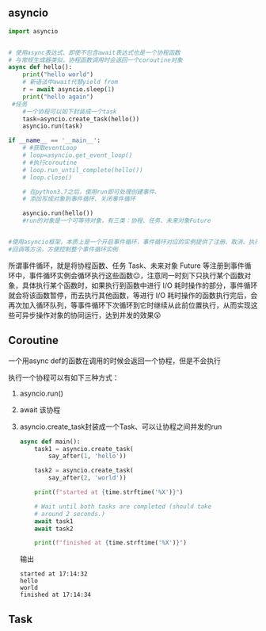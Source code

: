 ## asyncio

```python
import asyncio


# 使用async表达式、即使不包含await表达式也是一个协程函数
# 与常规生成器类似，协程函数调用时会返回一个coroutine对象
async def hello():
    print("hello world")
    # 新语法中await代替yield from
    r = await asyncio.sleep(1)
    print("hello again")
 #任务
    #一个协程可以如下封装成一个task
    task=asyncio.create_task(hello())
    asyncio.run(task)

if __name__ == '__main__':
    # #获取eventLoop
    # loop=asyncio.get_event_loop()
    # #执行coroutine
    # loop.run_until_complete(hello())
    # loop.close()

    # 在python3.7之后，使用run即可处理创建事件、
    # 添加写成对象到事件循环、关闭事件循环

    asyncio.run(hello())
    #run的对象是一个可等待对象，有三类：协程、任务、未来对象Future


#使用asyncio框架，本质上是一个开启事件循环，事件循环对应的实例提供了注册、取消、执行
#回调等方法，方便控制整个事件循环实例
```

所谓事件循环，就是将协程函数、任务 Task、未来对象 Future 等注册到事件循环中，事件循环实例会循环执行这些函数😐，注意同一时刻下只执行某个函数对象，具体执行某个函数时，如果执行到函数中进行 I/O 耗时操作的部分，事件循环就会将该函数暂停，而去执行其他函数，等进行 I/O 耗时操作的函数执行完后，会再次加入循环队列，等事件循环下次循环到它时继续从此前位置执行，从而实现这些可异步操作对象的协同运行，达到并发的效果😲

## Coroutine

一个用async def的函数在调用的时候会返回一个协程，但是不会执行

执行一个协程可以有如下三种方式：

1. asyncio.run()

2. await 该协程

3. asyncio.create_task封装成一个Task、可以让协程之间并发的run

   ```python
   async def main():
       task1 = asyncio.create_task(
           say_after(1, 'hello'))
   
       task2 = asyncio.create_task(
           say_after(2, 'world'))
   
       print(f"started at {time.strftime('%X')}")
   
       # Wait until both tasks are completed (should take
       # around 2 seconds.)
       await task1
       await task2
   
       print(f"finished at {time.strftime('%X')}")
   ```

   输出

   ```
   started at 17:14:32
   hello
   world
   finished at 17:14:34
   ```

## Task

